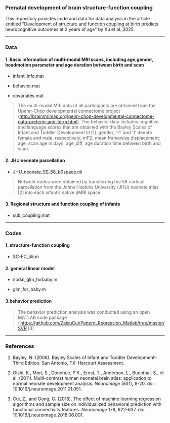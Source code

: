 ### Prenatal development of brain structure-function coupling

This repository provides code and data for data analysis in the article entitled "Development of structure and function coupling at birth predicts neurocognitive outcomes at 2 years of age" by Xu et al.,2025.

---

### Data

#### 1. Basic information of multi-modal MRI scans, including age,gender, headmotion parameter and age duration between birth and scan

- infant_info.mat

- behavior.mat

- covariates.mat

> The multi-modal MRI data of all participants are obtained from the Upenn-Chop developmental connectome project (<http://brainmrimap.org/penn-chop-developmental-connectome-data-preterm-and-term.html>). The behavior data includes cognitive and language scores that are obtained with the Bayley Scales of Infant and Toddler Development Ⅲ \[1].
> gender, ‘-1’ and ‘1’ denote female and male, respectively; mFD, mean framewise displacement; age, scan age in days; age_diff, age duration time between birth and scan.

#### 2. JHU neonate parcellation

- JHU_neonate_SS_58_b0space.nii

> Network nodes were obtained by transferring the 58 cortical parcellation from the Johns Hopkins University (JHU) neonate atlas \[2] into each infant’s native dMRI space.

#### 3. Regional structure and function coupling of infants

- sub_coupling.mat

---

### Codes

#### 1. structure-function coupling

- SC-FC_58.m

#### 2. general linear model

- nodal_glm_forbaby.m

- glm_for_baby.m

#### 3.behavior prediction

> The behavior prediction analysis was conducted using an open MATLAB code package : <https://github.com/ZaixuCui/Pattern_Regression_Matlab/tree/master/SVR> \[3]

---

### References

1.  Bayley, N. (2006). Bayley Scales of Infant and Toddler Development– Third Edition. San Antonio, TX: Harcourt Assessment.

2.  Oishi, K., Mori, S., Donohue, P.K., Ernst, T., Anderson, L., Buchthal, S., et al. (2011). Multi-contrast human neonatal brain atlas: application to normal neonate development analysis. _Neuroimage_ 56(1)**,** 8-20. doi: 10.1016/j.neuroimage.2011.01.051.

3.  Cui, Z., and Gong, G. (2018). The effect of machine learning regression algorithms and sample size on individualized behavioral prediction with functional connectivity features. _Neuroimage_ 178, 622-637. doi: 10.1016/j.neuroimage.2018.06.001.
